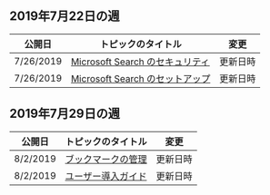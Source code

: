 <!-- This file is generated automatically each week. Changes made to this file will be overwritten.-->




## <a name="week-of-july-22-2019"></a>2019年7月22日の週


| 公開日 |トピックのタイトル | 変更 |
|------|------------|--------|
| 7/26/2019 | [Microsoft Search のセキュリティ](/MicrosoftSearch/security) | 更新日時 |
| 7/26/2019 | [Microsoft Search のセットアップ](/MicrosoftSearch/setup-microsoft-search) | 更新日時 |


## <a name="week-of-july-29-2019"></a>2019年7月29日の週


| 公開日 |トピックのタイトル | 変更 |
|------|------------|--------|
| 8/2/2019 | [ブックマークの管理](/MicrosoftSearch/manage-bookmarks) | 更新日時 |
| 8/2/2019 | [ユーザー導入ガイド](/MicrosoftSearch/user-adoption-guide) | 更新日時 |
